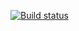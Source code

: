 [![Build status](https://ci.appveyor.com/api/projects/status/2jkj0wkct8apk5l3?svg=true)](https://ci.appveyor.com/project/Andrey09123/ajs-oop-2)